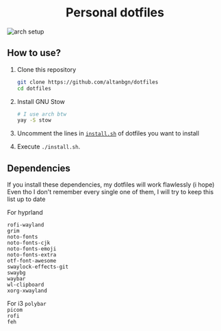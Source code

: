 <h1 align="center">Personal dotfiles</h1>

![arch setup](https://i.imgur.com/sXuSDVO.png)

## How to use?

1. Clone this repository

    ```bash
    git clone https://github.com/altanbgn/dotfiles
    cd dotfiles
    ```

2. Install GNU Stow

    ```bash
    # I use arch btw
    yay -S stow
    ```

3. Uncomment the lines in [`install.sh`](./install.sh) of dotfiles you want to install
4. Execute `./install.sh`.

## Dependencies

If you install these dependencies, my dotfiles will work flawlessly (i hope)
Even tho I don't remember every single one of them, I will try to keep this list up to date

For hyprland

`rofi-wayland`<br/>
`grim`<br/>
`noto-fonts`<br/>
`noto-fonts-cjk`<br/>
`noto-fonts-emoji`<br/>
`noto-fonts-extra`<br/>
`otf-font-awesome`<br/>
`swaylock-effects-git`<br/>
`swaybg`<br/>
`waybar`<br/>
`wl-clipboard`<br/>
`xorg-xwayland`<br/>

For i3
`polybar`<br/>
`picom`<br/>
`rofi`<br/>
`feh`<br/>
